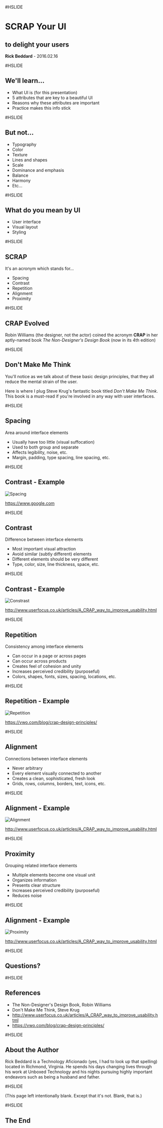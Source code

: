 #HSLIDE

# SCRAP Your UI
## to delight your users

<span class="primary"><strong>Rick Beddard</strong></span> - 2016.02.16

#HSLIDE

## We'll learn...

- What UI is (for this presentation) <!-- .element: class="fragment" -->
- 5 attributes that are key to a beautiful UI <!-- .element: class="fragment" -->
- Reasons why these attributes are important <!-- .element: class="fragment" -->
- Practice makes this info stick <!-- .element: class="fragment" -->

#HSLIDE

## But not...

- Typography
- Color
- Texture
- Lines and shapes
- Scale
- Dominance and emphasis
- Balance
- Harmony
- Etc...

#HSLIDE

## What do you mean by UI

- User interface
- Visual layout
- Styling

#HSLIDE

## SCRAP

It's an acronym which stands for...

- Spacing <!-- .element: class="fragment" --> 
- Contrast <!-- .element: class="fragment" -->
- Repetition <!-- .element: class="fragment" -->
- Alignment <!-- .element: class="fragment" -->
- Proximity <!-- .element: class="fragment" -->

#HSLIDE

## CRAP Evolved

Robin Williams (the designer, not the actor) coined the acronym <b>CRAP</b> in her aptly-named book <i>The Non-Designer's Design Book</i> (now in its 4th edition)

#HSLIDE

## Don't Make Me Think

You'll notice as we talk about of these basic design principles, that they all reduce the mental strain of the user.

Here is where I plug Steve Krug's fantastic book titled <i>Don't Make Me Think</i>. This book is a must-read if you're involved in any way with user interfaces.

#HSLIDE

## Spacing

Area around interface elements

- Usually have too little (visual suffocation)
- Used to both group and separate
- Affects legibility, noise, etc.
- Margin, padding, type spacing, line spacing, etc.

#HSLIDE

## Contrast - Example

![Spacing](images/SPACING.png)

https://www.google.com

#HSLIDE

## Contrast

Difference between interface elements

- Most important visual attraction
- Avoid similar (subtly different) elements
- Different elements should be very different
- Type, color, size, line thickness, space, etc.

#HSLIDE

## Contrast - Example

![Constrast](images/CONTRAST.png)

http://www.userfocus.co.uk/articles/A_CRAP_way_to_improve_usability.html

#HSLIDE

## Repetition

Consistency among interface elements

- Can occur in a page or across pages
- Can occur across products
- Creates feel of cohesion and unity
- Increases perceived credibility (purposeful)
- Colors, shapes, fonts, sizes, spacing, locations, etc.

#HSLIDE

## Repetition - Example

![Repetition](images/REPETITION.png)

https://vwo.com/blog/crap-design-principles/

#HSLIDE

## Alignment

Connections between interface elements

- Never arbitrary
- Every element visually connected to another
- Creates a clean, sophisticated, fresh look
- Grids, rows, columns, borders, text, icons, etc.

#HSLIDE

## Alignment - Example

![Alignment](images/ALIGNMENT.png)

http://www.userfocus.co.uk/articles/A_CRAP_way_to_improve_usability.html

#HSLIDE

## Proximity

Grouping related interface elements

- Multiple elements become one visual unit
- Organizes information
- Presents clear structure
- Increases perceived credibility (purposeful)
- Reduces noise

#HSLIDE

## Alignment - Example

![Proximity](images/PROXIMITY.png)

http://www.userfocus.co.uk/articles/A_CRAP_way_to_improve_usability.html

#HSLIDE

## Questions?

#HSLIDE

## References

- The Non-Designer's Design Book, Robin Williams
- Don't Make Me Think, Steve Krug
- http://www.userfocus.co.uk/articles/A_CRAP_way_to_improve_usability.html
- https://vwo.com/blog/crap-design-principles/

#HSLIDE

## About the Author

<span class="primary">Rick Beddard</span> is a Technology Aficionado (yes, I had to look up that spelling) located in Richmond, Virginia. He spends his days changing lives through his work at Unboxed Technology and his nights pursuing highly important endeavors such as being a husband and father.

#HSLIDE

(This page left intentionally blank. Except that it's not. Blank, that is.)

#HSLIDE

## The End
